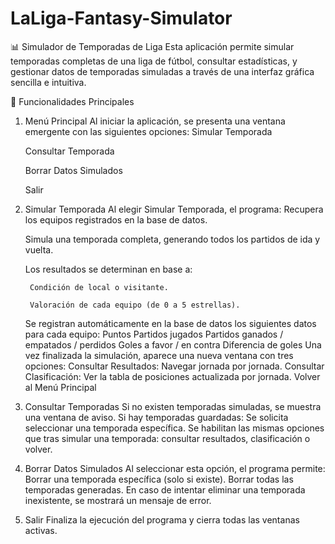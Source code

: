 # LaLiga-Fantasy-Simulator
📊 Simulador de Temporadas de Liga
  Esta aplicación permite simular temporadas completas de una liga de fútbol, consultar estadísticas, y gestionar datos de temporadas simuladas a través de una interfaz gráfica sencilla e intuitiva.
  
🚀 Funcionalidades Principales
1. Menú Principal
Al iniciar la aplicación, se presenta una ventana emergente con las siguientes opciones:
    Simular Temporada
   
    Consultar Temporada
   
    Borrar Datos Simulados
   
    Salir

3. Simular Temporada
Al elegir Simular Temporada, el programa:
    Recupera los equipos registrados en la base de datos.
   
    Simula una temporada completa, generando todos los partidos de ida y vuelta.
   
    Los resultados se determinan en base a:
   
        Condición de local o visitante.
   
        Valoración de cada equipo (de 0 a 5 estrellas).

    Se registran automáticamente en la base de datos los siguientes datos para cada equipo:
        Puntos
        Partidos jugados
        Partidos ganados / empatados / perdidos
        Goles a favor / en contra
        Diferencia de goles
Una vez finalizada la simulación, aparece una nueva ventana con tres opciones:
    Consultar Resultados: Navegar jornada por jornada.
    Consultar Clasificación: Ver la tabla de posiciones actualizada por jornada.
    Volver al Menú Principal

5. Consultar Temporadas
    Si no existen temporadas simuladas, se muestra una ventana de aviso.
    Si hay temporadas guardadas:
        Se solicita seleccionar una temporada específica.
        Se habilitan las mismas opciones que tras simular una temporada: consultar resultados, clasificación o volver.

6. Borrar Datos Simulados
Al seleccionar esta opción, el programa permite:
    Borrar una temporada específica (solo si existe).
    Borrar todas las temporadas generadas.
En caso de intentar eliminar una temporada inexistente, se mostrará un mensaje de error.

7. Salir
Finaliza la ejecución del programa y cierra todas las ventanas activas.
